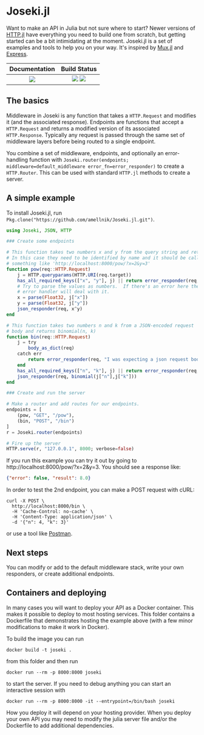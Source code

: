 # Joseki.jl

Want to make an API in Julia but not sure where to start?  Newer versions of [HTTP.jl](https://github.com/JuliaWeb/HTTP.jl) have everything you need to build one from scratch, but getting started can be a bit intimidating at the moment.  Joseki.jl is a set of examples and tools to help you on your way.  It's inspired by [Mux.jl](https://github.com/JuliaWeb/Mux.jl) and [Express](https://expressjs.com/).  

|            **Documentation**            |                       **Build Status**                        |
| :-------------------------------------: | :-----------------------------------------------------------: |
| [![][docs-stable-img]][docs-stable-url] | [![][travis-img]][travis-url] [![][codecov-img]][codecov-url] |

## The basics

Middleware in Joseki is any function that takes a `HTTP.Request` and modifies it (and the associated response).  Endpoints are functions that accept a `HTTP.Request` and returns a modified version of its associated `HTTP.Response`.  Typically any request is passed through the same set of middleware layers before being routed to a single endpoint.  

You combine a set of middleware, endpoints, and optionally an error-handling function with `Joseki.router(endpoints; middleware=default_middleware error_fn=error_responder)` to create a `HTTP.Router`.  This can be used with standard `HTTP.jl` methods to create a server.

## A simple example

To install Joseki.jl, run `Pkg.clone("https://github.com/amellnik/Joseki.jl.git")`.

```julia
using Joseki, JSON, HTTP

### Create some endpoints

# This function takes two numbers x and y from the query string and returns x^y
# In this case they need to be identified by name and it should be called with
# something like 'http://localhost:8000/pow/?x=2&y=3'
function pow(req::HTTP.Request)
    j = HTTP.queryparams(HTTP.URI(req.target))
    has_all_required_keys(["x", "y"], j) || return error_responder(req, "You need to specify values for x and y!")
    # Try to parse the values as numbers.  If there's an error here the generic
    # error handler will deal with it.
    x = parse(Float32, j["x"])
    y = parse(Float32, j["y"])
    json_responder(req, x^y)
end

# This function takes two numbers n and k from a JSON-encoded request
# body and returns binomial(n, k)
function bin(req::HTTP.Request)
    j = try
        body_as_dict(req)
    catch err
        return error_responder(req, "I was expecting a json request body!")
    end
    has_all_required_keys(["n", "k"], j) || return error_responder(req, "You need to specify values for n and k!")
    json_responder(req, binomial(j["n"],j["k"]))
end

### Create and run the server

# Make a router and add routes for our endpoints.
endpoints = [
    (pow, "GET", "/pow"),
    (bin, "POST", "/bin")
]
r = Joseki.router(endpoints)

# Fire up the server
HTTP.serve(r, "127.0.0.1", 8000; verbose=false)
```

If you run this example you can try it out by going to http://localhost:8000/pow/?x=2&y=3.  You should see a response like:

```json
{"error": false, "result": 8.0}
```

In order to test the 2nd endpoint, you can make a POST request with cURL:

```shell
curl -X POST \
  http://localhost:8000/bin \
  -H 'Cache-Control: no-cache' \
  -H 'Content-Type: application/json' \
  -d '{"n": 4, "k": 3}'
```

or use a tool like [Postman](https://www.getpostman.com/).

## Next steps

You can modify or add to the default middleware stack, write your own responders, or create additional endpoints.  

## Containers and deploying

In many cases you will want to deploy your API as a Docker container.  This makes it possible to deploy to most hosting services.  This folder contains a Dockerfile that demonstrates hosting the example above (with a few minor modifications to make it work in Docker).  

To build the image you can run

```shell
docker build -t joseki .
```

from this folder and then run

```shell
docker run --rm -p 8000:8000 joseki
```

to start the server.  If you need to debug anything you can start an interactive session with

```shell
docker run --rm -p 8000:8000 -it --entrypoint=/bin/bash joseki
```

How you deploy it will depend on your hosting provider.  When you deploy your own API you may need to modify the julia server file and/or the Dockerfile to add additional dependencies.  


[docs-stable-img]: https://img.shields.io/badge/docs-stable-blue.svg
[docs-stable-url]: http://joseki.gotfork.net/

[travis-img]: https://travis-ci.com/amellnik/Joseki.jl.svg?branch=master
[travis-url]: https://travis-ci.com/amellnik/Joseki.jl

[codecov-img]: https://codecov.io/gh/amellnik/Joseki.jl/branch/master/graph/badge.svg
[codecov-url]: https://codecov.io/gh/amellnik/Joseki.jl